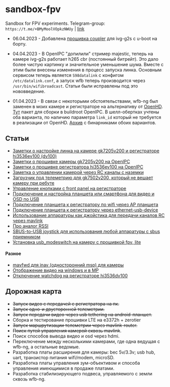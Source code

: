 # sandbox-fpv
Sandbox for FPV experiments. Telegram-group: `https://t.me/+BMyMoolVOpkzNWUy` | [link](https://t.me/+BMyMoolVOpkzNWUy)

* 06.04.2023 - Добавлена [прошивка coupler](notes_start_ivg-g2s.md#L33) для ivg-g2s с u-boot на борту.

* 04.04.2023 - В OpenIPC "допилили" стример majestic, теперь на камере ivg-g2s работает h265 cbr (постоянный битрейт). Это дало более чистую картинку и значительное уменьшение шума. Вместе с этим были внесены изменения в процесс запуска линка. Основным сервисом теперь является `S98datalink` с конфигом `/etc/datalink.conf`, а запуск wfb теперь производится через `/usr/bin/wifibroadcast`. Статьи были исправлены под это нововведение.

* 01.04.2023 - В связи с некоторыми обстоятельствами, wfb-ng был заменен в моих камере и регистраторе на альтернативу от [OpenHD](https://github.com/OpenHD/wifibroadcast/). [Тут](wfbopenhd.zip) пакет для сборки в buildroot OpenIPC. В шелл-обертках учтены оба варианта, по наличию параметра `link_id` который не требуется в реализации от OpenHD. [Архив](https://github.com/OpenIPC/sandbox-fpv/blob/master/wfb.zip) с бинарниками обоих вариантов.

## Статьи

* [Заметки о настройке линка на камере gk7205v200 и регистраторе hi3536ev100 (dv100)](notes_link_gk7205v200_hi3536ev100.md)
* [Заметки о прошивке камеры gk7205v200 на OpenIPC](notes_start_ivg-g2s.md)
* [Заметки о прошивке регистратора hi3536ev100 на OpenIPC](notes_start_hi3536ev100.md)
* [Заметка о управлении камерой через RC каналы с наземки](notes_cam_control.md)
* [Загрузчик под телеметрию для gk7502v200, который не вешает камеру при ребуте](gk7205v200_u-boot-7502v200-for-telemetry.md)
* [Управление кнопками с front panel на регистраторе](nvr_gpio.md)
* [Подключение и настройка планшета или смартфона для видео и OSD по USB](usb-tethering.md)
* [Подключение планшета к регистратору по wifi через AP планшета](note-nvr-tab-ap.md)
* [Подключение планшета к регистратору через ethernet-usb-device](usb-eth-modem.md)
* [Использование аппаратуры как джойстика для передачи каналов RC через mavlink](rcjoystick.md)
* [Про аналог RSSI](rcjoystick.md#rssi)
* [SBUS-to-USB joystick для использования любой аппаратуры с sbus приемником](sbus-to-usb-joystick)
* [Установка usb_modeswitch на камеру с прошивкой fpv, lite](usb-modeswitch.md)

#### Разное
* [mavfwd для inav (односторонний msp) для камеры](user_TipoMan/mavfwd_mavlink2.tar?raw=true)
* [Отображение видео на windows и в MP](gstlaunch_on_windows.md)
* [Отключение watchdog на регистраторе hi3536dv100](note_nvr_wdt.md)

## Дорожная карта
* ~~Запуск видео с передачей с регистратора на пк.~~
* ~~Запуск одно-и двусторонней телеметрии.~~
* ~~Запуск передачи видео через usb tethering на android-планшет.~~
* Сборка и тестирование прошивки LTE на e3372h + zerotier
* ~~Запуск маршрутизации телеметрии через mavlink-router.~~
* ~~Поиск путей управления камерой сквозь mavlink~~.
* Поиск способов вывода видео и osd через hdmi.
* Переключение между несколькими камерами, где одна ведущая с wfb-ng, а остальные ведомые.
* Разработка платы расширения для камеры: bec 5v/3.3v; usb hub, uart, транзистор питания wifi/modem, microSD.
* Разработка платы управления зум-объективом и способа управления имеющимися в продаже платами.
* Разработка стабилизирующего подвеса, управляемого с земли сквозь wfb-ng.
